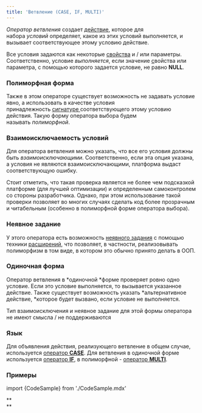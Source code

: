 ```yaml
---
title: 'Ветвление (CASE, IF, MULTI)'
---
```


*Оператор ветвления* создает [действие](Действия.md), которое для набора *условий* определяет, какое из этих условий выполняется, и вызывает соответствующее этому условию действие.

Все условия задаются как некоторые [свойства](Свойства.md) и / или параметры. Соответственно, условие *выполняется*, если значение [с](Свойства.md)войства или параметра, с помощью которого задается условие, не равно **NULL**.

### Полиморфная форма

Также в этом операторе существует возможность не задавать условие явно, а использовать в качестве условия принадлежность [сигнатуре ](Сигнатура_свойства_CLASS.md)соответствующего этому условию действия. Такую форму оператора выбора будем называть *полиморфной*.

### Взаимоисключаемость условий

Для оператора ветвления можно указать, что все его условия должны быть *взаимоисключающими*. Соответственно, если эта опция указана, а условия не являются взаимоисключающими, платформа выдаст соответствующую ошибку.

Стоит отметить, что такая проверка является не более чем подсказкой платформе (для лучшей оптимизации) и определенным самоконтролем со стороны разработчика. Однако, при этом использование такой проверки позволяет во многих случаях сделать код более прозрачным и читабельным (особенно в полиморфной форме оператора выбора).

### Неявное задание

У этого оператора есть возможность [неявного задания](Расширение_действий.md) с помощью техники [расширений](Расширения.md), что позволяет, в частности, реализовывать полиморфизм в том виде, в котором это обычно принято делать в ООП.

### Одиночная форма

Оператор ветвления в *одиночной *форме проверяет ровно одно условие. Если это условие выполняется, то вызывается указанное действие. Также существует возможность указать *альтернативное действие, *которое будет вызвано, если условие не выполняется.

Тип взаимоисключения и неявное задание для этой формы оператора не имеют смысла / не поддерживаются

### Язык

Для объявления действия, реализующего ветвление в общем случае, используется [оператор **CASE**](Оператор_CASE_д.md). Для ветвления в одиночной форме используется [оператор **IF**](Оператор_IF_..._THEN_д.md), в полиморфной - [оператор **MULTI**](Оператор_MULTI_д.md). 

### Примеры

import {CodeSample} from './CodeSample.mdx'

<CodeSample url="https://ru-documentation.lsfusion.org/sample?file=ActionSample&block=case"/>


<CodeSample url="https://ru-documentation.lsfusion.org/sample?file=ActionSample&block=ifthena"/>


<CodeSample url="https://ru-documentation.lsfusion.org/sample?file=ActionSample&block=multi"/>

  

**  
**
